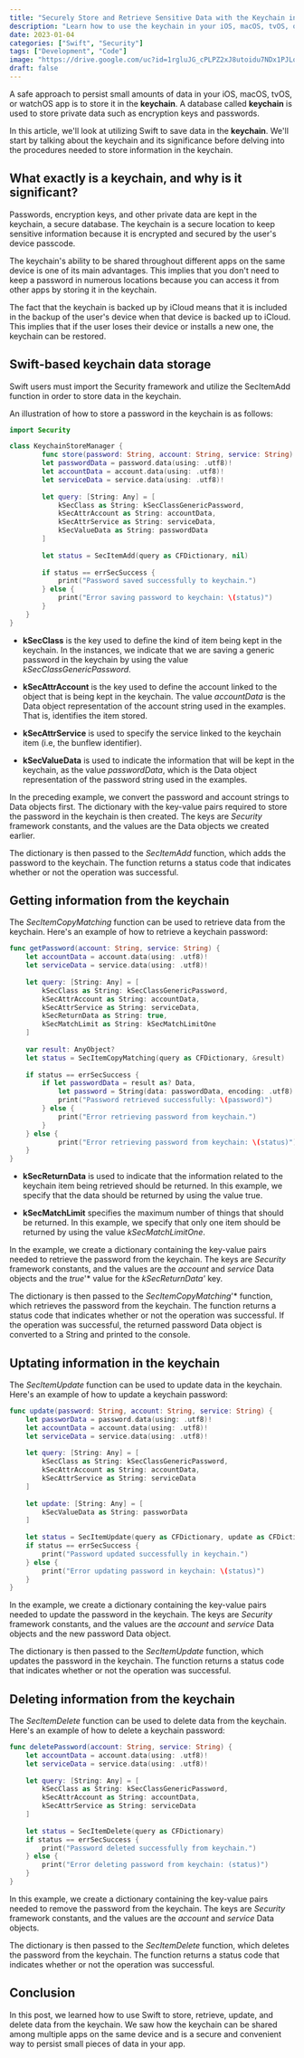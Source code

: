 ```yaml
---
title: "Securely Store and Retrieve Sensitive Data with the Keychain in Swift"
description: "Learn how to use the keychain in your iOS, macOS, tvOS, or watchOS app to safely store and retrieve passwords, encryption keys, and other sensitive data."
date: 2023-01-04
categories: ["Swift", "Security"]
tags: ["Development", "Code"]
image: "https://drive.google.com/uc?id=1rgluJG_cPLPZ2xJ8utoidu7NDx1PJLqA"
draft: false
---
```


A safe approach to persist small amounts of data in your iOS, macOS, tvOS, or watchOS app is to store it in the **keychain**. A database called **keychain** is used to store private data such as encryption keys and passwords.

In this article, we'll look at utilizing Swift to save data in the **keychain**. We'll start by talking about the keychain and its significance before delving into the procedures needed to store information in the keychain.

## What exactly is a keychain, and why is it significant?
Passwords, encryption keys, and other private data are kept in the keychain, a secure database. The keychain is a secure location to keep sensitive information because it is encrypted and secured by the user's device passcode.

The keychain's ability to be shared throughout different apps on the same device is one of its main advantages. This implies that you don't need to keep a password in numerous locations because you can access it from other apps by storing it in the keychain.

The fact that the keychain is backed up by iCloud means that it is included in the backup of the user's device when that device is backed up to iCloud. This implies that if the user loses their device or installs a new one, the keychain can be restored.

## Swift-based keychain data storage
Swift users must import the Security framework and utilize the SecItemAdd function in order to store data in the keychain.

An illustration of how to store a password in the keychain is as follows:

```swift
import Security

class KeychainStoreManager {
        func store(password: String, account: String, service: String) {
        let passwordData = password.data(using: .utf8)!
        let accountData = account.data(using: .utf8)!
        let serviceData = service.data(using: .utf8)!
        
        let query: [String: Any] = [
            kSecClass as String: kSecClassGenericPassword,
            kSecAttrAccount as String: accountData,
            kSecAttrService as String: serviceData,
            kSecValueData as String: passwordData
        ]
        
        let status = SecItemAdd(query as CFDictionary, nil)
        
        if status == errSecSuccess {
            print("Password saved successfully to keychain.")
        } else {
            print("Error saving password to keychain: \(status)")
        }
    }
}
```

* **kSecClass** is the key used to define the kind of item being kept in the keychain. In the instances, we indicate that we are saving a generic password in the keychain by using the value *kSecClassGenericPassword*.

* **kSecAttrAccount** is the key used to define the account linked to the object that is being kept in the keychain. The value *accountData*  is the Data object representation of the account string used in the examples. That is, identifies the item stored.

* **kSecAttrService** is used to specify the service linked to the keychain item (i.e, the bunflew identifier).

* **kSecValueData** is used to indicate the information that will be kept in the keychain, as the value *passwordData*, which is the Data object representation of the password string used in the examples.

In the preceding example, we convert the password and account strings to Data objects first. The dictionary with the key-value pairs required to store the password in the keychain is then created. The keys are *Security* framework constants, and the values are the Data objects we created earlier.

The dictionary is then passed to the *SecItemAdd* function, which adds the password to the keychain. The function returns a status code that indicates whether or not the operation was successful.
## Getting information from the keychain
The *SecItemCopyMatching* function can be used to retrieve data from the keychain. Here's an example of how to retrieve a keychain password:

```swift
func getPassword(account: String, service: String) {
    let accountData = account.data(using: .utf8)!
    let serviceData = service.data(using: .utf8)!
        
    let query: [String: Any] = [
        kSecClass as String: kSecClassGenericPassword,
        kSecAttrAccount as String: accountData,
        kSecAttrService as String: serviceData,
        kSecReturnData as String: true,
        kSecMatchLimit as String: kSecMatchLimitOne
    ]
        
    var result: AnyObject?
    let status = SecItemCopyMatching(query as CFDictionary, &result)
        
    if status == errSecSuccess {
        if let passwordData = result as? Data,
            let password = String(data: passwordData, encoding: .utf8) {
            print("Password retrieved successfully: \(password)")
        } else {
            print("Error retrieving password from keychain.")
        }
    } else {
            print("Error retrieving password from keychain: \(status)")
    }
}
```

* **kSecReturnData** is used to indicate that the information related to the keychain item being retrieved should be returned. In this example, we specify that the data should be returned by using the value true.

* **kSecMatchLimit** specifies the maximum number of things that should be returned.
In this example, we specify that only one item should be returned by using the value *kSecMatchLimitOne*. 

In the example, we create a dictionary containing the key-value pairs needed to retrieve the password from the keychain. The keys are *Security* framework constants, and the values are the *account* and *service* Data objects and the *true*'* value for the **kSecReturnData*'* key.

The dictionary is then passed to the *SecItemCopyMatching*'* function, which retrieves the password from the keychain. The function returns a status code that indicates whether or not the operation was successful. If the operation was successful, the returned password Data object is converted to a String and printed to the console.

## Uptating information in the keychain

The *SecItemUpdate* function can be used to update data in the keychain. Here's an example of how to update a keychain password:

```swift
func update(password: String, account: String, service: String) {
    let passworData = password.data(using: .utf8)!
    let accountData = account.data(using: .utf8)!
    let serviceData = service.data(using: .utf8)!
        
    let query: [String: Any] = [
        kSecClass as String: kSecClassGenericPassword,
        kSecAttrAccount as String: accountData,
        kSecAttrService as String: serviceData
    ]
        
    let update: [String: Any] = [
        kSecValueData as String: passworData
    ]
        
    let status = SecItemUpdate(query as CFDictionary, update as CFDictionary)
    if status == errSecSuccess {
        print("Password updated successfully in keychain.")
    } else {
        print("Error updating password in keychain: \(status)")
    }
}
```

In the example, we create a dictionary containing the key-value pairs needed to update the password in the keychain. The keys are *Security* framework constants, and the values are the *account* and *service* Data objects and the new password Data object.

The dictionary is then passed to the *SecItemUpdate* function, which updates the password in the keychain. The function returns a status code that indicates whether or not the operation was successful.

## Deleting information from the keychain

The *SecItemDelete* function can be used to delete data from the keychain. Here's an example of how to delete a keychain password:

```swift
func deletePassword(account: String, service: String) {
    let accountData = account.data(using: .utf8)!
    let serviceData = service.data(using: .utf8)!
        
    let query: [String: Any] = [
        kSecClass as String: kSecClassGenericPassword,
        kSecAttrAccount as String: accountData,
        kSecAttrService as String: serviceData
    ]
        
    let status = SecItemDelete(query as CFDictionary)
    if status == errSecSuccess {
        print("Password deleted successfully from keychain.")
    } else {
        print("Error deleting password from keychain: (status)")
    }
}
```
In this example, we create a dictionary containing the key-value pairs needed to remove the password from the keychain. The keys are *Security* framework constants, and the values are the *account* and *service* Data objects.

The dictionary is then passed to the *SecItemDelete* function, which deletes the password from the keychain. The function returns a status code that indicates whether or not the operation was successful.

## Conclusion
In this post, we learned how to use Swift to store, retrieve, update, and delete data from the keychain. We saw how the keychain can be shared among multiple apps on the same device and is a secure and convenient way to persist small pieces of data in your app.
